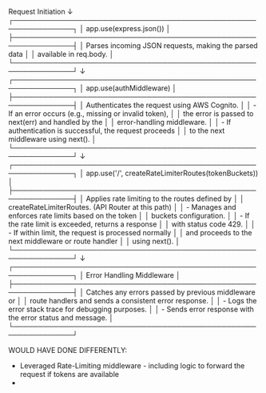 Request Initiation
   ↓
 ┌──────────────────────────────────────────────────────────────┐
 │                          app.use(express.json())             │
 ├──────────────────────────────────────────────────────────────┤
 │ Parses incoming JSON requests, making the parsed data        │
 │ available in req.body.                                        │
 └──────────────────────────────────────────────────────────────┘
   ↓
 ┌──────────────────────────────────────────────────────────────┐
 │                      app.use(authMiddleware)                 │
 ├──────────────────────────────────────────────────────────────┤
 │ Authenticates the request using AWS Cognito.                  │
 │ - If an error occurs (e.g., missing or invalid token),        │
 │   the error is passed to next(err) and handled by the         │
 │   error-handling middleware.                                  │
 │ - If authentication is successful, the request proceeds       │
 │   to the next middleware using next().                        │
 └──────────────────────────────────────────────────────────────┘
   ↓
 ┌──────────────────────────────────────────────────────────────┐
 │   app.use('/', createRateLimiterRoutes(tokenBuckets))         │
 ├──────────────────────────────────────────────────────────────┤
 │ Applies rate limiting to the routes defined by                │
 │ createRateLimiterRoutes. (API Router at this path)            │
 │ - Manages and enforces rate limits based on the token         │
 │   buckets configuration.                                       │
 │ - If the rate limit is exceeded, returns a response           │
 │   with status code 429.                                        │
 │ - If within limit, the request is processed normally          │
 │   and proceeds to the next middleware or route handler        │
 │   using next().                                                │
 └──────────────────────────────────────────────────────────────┘
   ↓
 ┌──────────────────────────────────────────────────────────────┐
 │                Error Handling Middleware                     │
 ├──────────────────────────────────────────────────────────────┤
 │ Catches any errors passed by previous middleware or           │
 │ route handlers and sends a consistent error response.         │
 │ - Logs the error stack trace for debugging purposes.          │
 │ - Sends error response with the error status and message.     │
 └──────────────────────────────────────────────────────────────┘


WOULD HAVE DONE DIFFERENTLY:
- Leveraged Rate-Limiting middleware - including logic to forward the request if tokens are available
- 
